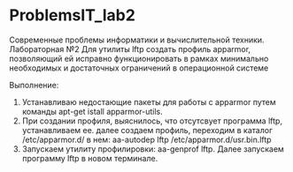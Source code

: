 # ProblemsIT_lab2
Современные проблемы информатики и вычислительной техники. Лабораторная №2
Для утилиты lftp создать профиль apparmor, позволяющий ей исправно функционировать в рамках минимально необходимых и достаточных ограничений в операционной системе

Выполнение:
 1. Устанавливаю недостающие пакеты для работы с apparmor путем команды apt-get istall apparmor-utils.
 2. При создании профиля, выяснилось, что отсутсвует программа lftp, устанавливаем ее.
 далее создаем профиль, переходим в каталог /etc/apparmor.d/ в нем: 
 aa-autodep lftp /etc/apparmor.d/usr.bin.lftp
 3. Запускаем утилиту профилировки: aa-genprof lftp. Далее запускаем программу lftp в новом терминале.
 
